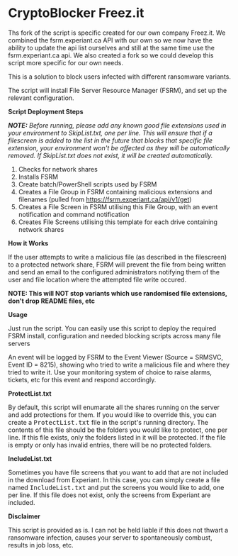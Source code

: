 CryptoBlocker Freez.it 
==============

Ths fork of the script is specific created for our own company Freez.it. We combined the fsrm.experiant.ca API with our own so we now have the ability to update the api list ourselves and still at the same time use the fsrm.experiant.ca api. We also created a fork so we could develop this script more specific for our own needs.

This is a solution to block users infected with different ransomware variants.

The script will install File Server Resource Manager (FSRM), and set up the relevant configuration.

<b>Script Deployment Steps</b>

<i><b>NOTE:</b> Before running, please add any known good file extensions used in your environment to SkipList.txt, one per line.  This will ensure that if a filescreen is added to the list in the future that blocks that specific file extension, your environment won't be affected as they will be automatically removed.  If SkipList.txt does not exist, it will be created automatically.</i>

1. Checks for network shares
2. Installs FSRM
3. Create batch/PowerShell scripts used by FSRM
4. Creates a File Group in FSRM containing malicious extensions and filenames (pulled from https://fsrm.experiant.ca/api/v1/get)
5. Creates a File Screen in FSRM utilising this File Group, with an event notification and command notification
6. Creates File Screens utilising this template for each drive containing network shares

<b> How it Works</b>

If the user attempts to write a malicious file (as described in the filescreen) to a protected network share, FSRM will prevent the file from being written and send an email to the configured administrators notifying them of the user and file location where the attempted file write occured.

<b>NOTE: This will NOT stop variants which use randomised file extensions, don't drop README files, etc</b>

<b>Usage</b>

Just run the script.  You can easily use this script to deploy the required FSRM install, configuration and needed blocking scripts across many file servers

An event will be logged by FSRM to the Event Viewer (Source = SRMSVC, Event ID = 8215), showing who tried to write a malicious file and where they tried to write it. Use your monitoring system of choice to raise alarms, tickets, etc for this event and respond accordingly.

<b>ProtectList.txt</b>

By default, this script will enumarate all the shares running on the server and add protections for them. If you would like to override this, you can create a <tt>ProtectList.txt</tt> file in the script's running directory. The contents of this file should be the folders you would like to protect, one per line. If this file exists, only the folders listed in it will be protected. If the file is empty or only has invalid entries, there will be no protected folders.

<b>IncludeList.txt</b>

Sometimes you have file screens that you want to add that are not included in the download from Experiant. In this case, you can simply create a file named <tt>IncludeList.txt</tt> and put the screens you would like to add, one per line. If this file does not exist, only the screens from Experiant are included.

<b>Disclaimer</b>

This script is provided as is.  I can not be held liable if this does not thwart a ransomware infection, causes your server to spontaneously combust, results in job loss, etc.
